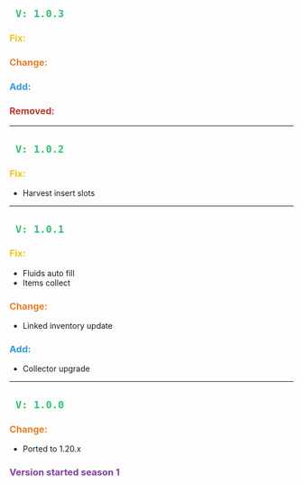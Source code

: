 ## <span style="color:#2DC26B;">` V: 1.0.3`</span>
### <span style="color:#F1C40F;"> **Fix**:</span>
### <span style="color:#E67E23;"> **Change**:</span>
### <span style="color:#3598DB;"> **Add**:</span>
### <span style="color:#BA372A;"> **Removed**:</span>

---

## <span style="color:#2DC26B;">` V: 1.0.2`</span>
### <span style="color:#F1C40F;"> **Fix**:</span>
- Harvest insert slots

---

## <span style="color:#2DC26B;">` V: 1.0.1`</span>
### <span style="color:#F1C40F;"> **Fix**:</span>
- Fluids auto fill
- Items collect
### <span style="color:#E67E23;"> **Change**:</span>
- Linked inventory update
### <span style="color:#3598DB;"> **Add**:</span>
- Collector upgrade

---

## <span style="color:#2DC26B;">` V: 1.0.0`</span>
### <span style="color:#E67E23;"> **Change**:</span>
- Ported to 1.20.x

### <span style="color:#843FA1;"> **Version started season 1**</span>
